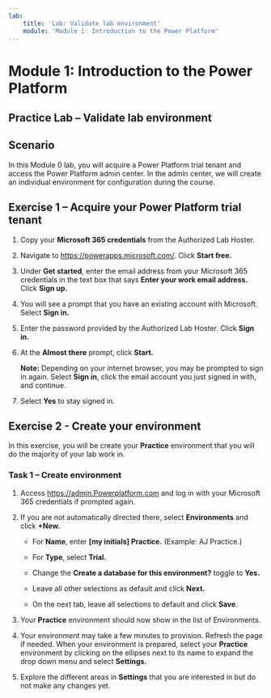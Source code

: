 ```yaml
---
lab:
    title: 'Lab: Validate lab environment'
    module: 'Module 1: Introduction to the Power Platform'
---
```


Module 1: Introduction to the Power Platform 
=================================

## Practice Lab – Validate lab environment

Scenario
--------

In this Module 0 lab, you will acquire a Power Platform trial tenant and access the Power Platform admin center. In the admin center, we will create an individual environment for configuration during the course.

Exercise 1 – Acquire your Power Platform trial tenant 
------------------------------------------

1. Copy your **Microsoft 365 credentials** from the Authorized Lab Hoster.

2. Navigate to <https://powerapps.microsoft.com/>. Click **Start free.**

3. Under **Get started**, enter the email address from your Microsoft 365 credentials in the text box that says **Enter your work email address.** Click **Sign up.**

4. You will see a prompt that you have an existing account with Microsoft. Select **Sign in.**

5. Enter the password provided by the Authorized Lab Hoster. Click **Sign in.** 

6. At the **Almost there** prompt, click **Start.**

	**Note:** Depending on your internet browser, you may be prompted to sign in again. Select **Sign in**, click the email account you just signed in with, and continue.

6. Select **Yes** to stay signed in.


Exercise 2 - Create your environment 
------------------------------------------

In this exercise, you will be create your **Practice** environment that you will do the majority of your lab work in.

### Task 1 – Create environment

1.  Access <https://admin.Powerplatform.com> and log in with your Microsoft 365 credentials if prompted again.

2. If you are not automatically directed there, select **Environments** and click **+New.**

    - For **Name**, enter **[my initials] Practice.** (Example: AJ Practice.)
    
    - For **Type**, select **Trial.**
    
    - Change the **Create a database for this environment?** toggle to **Yes.**
    
    - Leave all other selections as default and click **Next.**
    
    - On the next tab, leave all selections to default and click **Save**.

3. Your **Practice** environment should now show in the list of Environments. 

4. Your environment may take a few minutes to provision. Refresh the page if needed. When your environment is prepared, select your **Practice** environment by clicking on the ellipses next to its name to expand the drop down menu and select **Settings.** 

3.  Explore the different areas in **Settings** that you are interested in but do not make any changes yet. 
